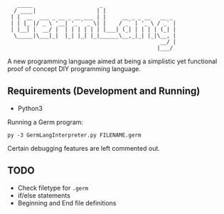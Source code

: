        _____                     _                       
      / ____|                   | |                      
     | |  __  ___ _ __ _ __ ___ | |     __ _ _ __   __ _ 
     | | |_ |/ _ \ '__| '_ ` _ \| |    / _` | '_ \ / _` |
     | |__| |  __/ |  | | | | | | |___| (_| | | | | (_| |
      \_____|\___|_|  |_| |_| |_|______\__,_|_| |_|\__, |
                                                    __/ |
                                                   |___/ 
A new programming language aimed at being a simplistic yet functional proof of concept DIY programming language.

## Requirements (Development and Running)

- Python3

Running a Germ program:

`py -3 GermLangInterpreter.py FILENAME.germ`

Certain debugging features are left commented out.

## TODO

- Check filetype for `.germ`
- if/else statements
- Beginning and End file definitions

